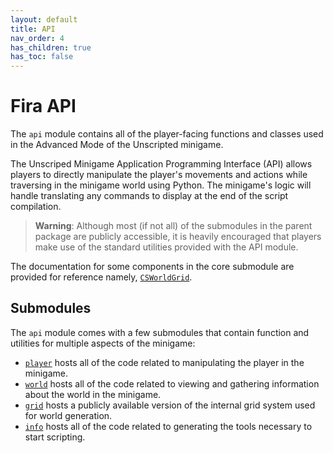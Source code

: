 ```yaml
---
layout: default
title: API
nav_order: 4
has_children: true
has_toc: false
---
```


# Fira API

The `api` module contains all of the player-facing functions and classes used in the
    Advanced Mode of the Unscripted minigame.

The Unscriped Minigame Application Programming Interface (API) allows players to directly
    manipulate the player's movements and actions while traversing in the minigame world using
    Python. The minigame's logic will handle translating any commands to display at the end of the
    script compilation.

> **Warning**: Although most (if not all) of the submodules in the parent package are publicly accessible,
> it is heavily encouraged that players make use of the standard utilities provided with
> the API module.

   The documentation for some components in the core submodule are provided for reference namely,
    [`CSWorldGrid`](./grid.html#csworldgrid).

## Submodules

The `api` module comes with a few submodules that contain function and utilities for multiple
    aspects of the minigame:

- [`player`](./player.html) hosts all of the code related to manipulating the player in the minigame.
- [`world`](./world.html) hosts all of the code related to viewing and gathering information about the world
    in the minigame.
- [`grid`](./grid.html) hosts a publicly available version of the internal grid system used for world generation.
- [`info`](./info.html) hosts all of the code related to generating the tools necessary to start scripting.